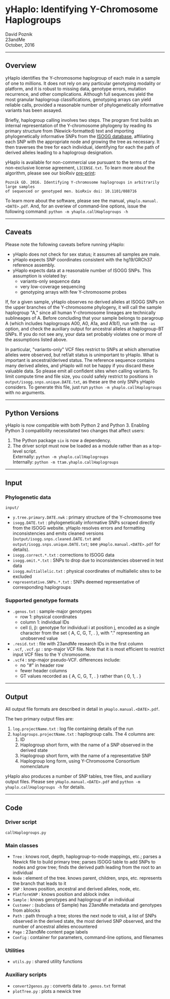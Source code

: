 # yHaplo: Identifying Y-Chromosome Haplogroups

David Poznik  
23andMe  
October, 2016

--------------------------------------------------------------------------------
## Overview

yHaplo identifies the Y-chromosome haplogroup of each male in a sample of one to 
millions. It does not rely on any particular genotyping modality or platform, and it is 
robust to missing data, genotype errors, mutation recurrence, and other complications. 
Although full sequences yield the most granular haplogroup classifications, genotyping 
arrays can yield reliable calls, provided a reasonable number of phylogenetically 
informative variants has been assayed. 

Briefly, haplogroup calling involves two steps. The program first builds an internal 
representation of the Y-chromosome phylogeny by reading its primary structure from 
(Newick-formatted) text and importing phylogenetically informative SNPs from the 
[ISOGG database](http://isogg.org/tree/ISOGG_YDNA_SNP_Index.html), affiliating each 
SNP with the appropriate node and growing the tree as necessary. It then traverses the 
tree for each individual, identifying for each the path of derived alleles leading to 
a haplogroup designation.

yHaplo is available for non-commercial use pursuant to the terms of the non-exclusive 
license agreement, `LICENSE.txt`. To learn more about the algorithm, please see our 
bioRxiv [pre-print](http://biorxiv.org/content/early/2016/11/19/088716):

    Poznik GD. 2016. Identifying Y-chromosome haplogroups in arbitrarily large samples 
    of sequenced or genotyped men. bioRxiv doi: 10.1101/088716

To learn more about the software, please see the manual, `yHaplo.manual.<DATE>.pdf`. 
And, for an overiew of command-line options, issue the following command: `python -m yhaplo.callHaplogroups -h`


--------------------------------------------------------------------------------
## Caveats

Please note the following caveats before running yHaplo:

* yHaplo does not check for sex status; it assumes all samples are male.
* yHaplo expects SNP coordinates consistent with the hg19/GRCh37 reference assembly.
* yHaplo expects data at a reasonable number of ISOGG SNPs. This assumption is violated by:
  * variants-only sequence data
  * very low-coverage sequencing
  * genotyping arrays with few Y-chromosome probes


If, for a given sample, yHaplo observes no derived alleles at ISOGG SNPs on the upper 
branches of the Y-chromosome phylogeny, it will call the sample haplogroup "A," 
since all human Y-chromosome lineages are technically sublineages of A. 
Before concluding that your sample belongs to paragroup A (which 
includes haplogroups A00, A0, A1a, and A1b1), run with the `-as` option, and check the 
auxiliary output for ancestral alleles at haplogroup-BT SNPs. If you do not see any, 
your data set probably violates one or more of the assumptions listed above.

In particular, "variants-only" VCF files restrict to SNPs at which alternative alleles 
were observed, but ref/alt status is unimportant to yHaplo. What is important is 
ancestral/derived status. The reference sequence contains many derived alleles, 
and yHaplo will not be happy if you discard these valuable data. So please emit all 
confident sites when calling variants. To limit compute time and file size, you could 
safely restrict to positions in `output/isogg.snps.unique.DATE.txt`, as these are the 
only SNPs yHaplo considers. To generate this file, just run `python -m yhaplo.callHaplogroups` 
with no arguments.


--------------------------------------------------------------------------------
## Python Versions

yHaplo is now compatible with both Python 2 and Python 3.
Enabling Python 3 compatibility necessitated two changes that affect users:

1. The Python package `six` is now a dependency.
2. The driver script must now be loaded as a module rather than as a top-level script.  
Externally: ```python -m yhaplo.callHaplogroups```  
Internally: ```python -m ttam.yhaplo.callHaplogroups```


--------------------------------------------------------------------------------
## Input

### Phylogenetic data

`input/`

* `y.tree.primary.DATE.nwk` : primary structure of the Y-chromosome tree
* `isogg.DATE.txt` : phylogenetically informative SNPs scraped directly from the ISOGG website. 
yHaplo resolves errors and formatting inconsistencies and emits cleaned versions 
(`output/isogg.snps.cleaned.DATE.txt` and `output/isogg.snps.unique.DATE.txt`; 
see `yHaplo.manual.<DATE>.pdf` for details).
* `isogg.correct.*.txt` : corrections to ISOGG data
* `isogg.omit.*.txt` : SNPs to drop due to inconsistencies observed in test data
* `isogg.multiallelic.txt` : physical coordinates of multiallelic sites to be excluded
* `representative.SNPs.*.txt` : SNPs deemed representative of corresponding haplogroups


### Supported genotype formats

* `.genos.txt`    : sample-major genotypes  
    * row 1: physical coordinates  
    * column 1: individual IDs
    * cell (i, j): genotype for individual i at position j, encoded as a single character 
from the set { A, C, G, T, . }, with "." representing an unobserved value
* `.resid.txt`    : file with 23andMe research IDs in the first column
* `.vcf`, `.vcf.gz` : snp-major VCF file.
    Note that it is most efficient to restrict input VCF files to the Y chromosome.
* `.vcf4`         : snp-major pseudo-VCF. differences include:
    * no "#" in header row
    * fewer header columns
    * GT values recorded as { A, C, G, T, . } rather than { 0, 1, . }


--------------------------------------------------------------------------------
## Output

All output file formats are described in detail in `yHaplo.manual.<DATE>.pdf`.

The two primary output files are:

1. `log.projectName.txt` : log file containing details of the run
2. `haplogroups.projectName.txt` : haplogroup calls. The 4 columns are:
    1. ID
    2. Haplogroup short form, with the name of a SNP observed in the derived state
    3. Haplogroup short form, with the name of a representative SNP
    4. Haplogroup long form, using Y-Chromosome Consortium nomenclature

yHaplo also produces a number of SNP tables, tree files, and auxiliary output files. 
Please see `yHaplo.manual.<DATE>.pdf` and `python -m yhaplo.callHaplogroups -h` for details.


--------------------------------------------------------------------------------
## Code

### Driver script

`callHaplogroups.py`

### Main classes

* `Tree`         : knows root, depth, haplogroup-to-node mappings, etc.;
                     parses a Newick file to build primary tree;
                     parses ISOGG table to add SNPs to nodes and grow tree;
                     finds the derived path leading from the root to an individual
* `Node`         : element of the tree. knows parent, children, snps, etc.
                    represents the branch that leads to it
* `SNP`          : knows position, ancestral and derived alleles, node, etc.
* `PlatformSNP` : knows position and ablock index 
* `Sample`       : knows genotypes and haplogroup of an individual 
* `Customer`     : (subclass of Sample) has 23andMe metadata and genotypes from ablocks
* `Path`         : path through a tree; stores the next node to visit, a list of SNPs 
                    observed in the derived state, the most derived SNP observed, 
                    and the number of ancestral alleles encountered
* `Page`         : 23andMe content page labels
* `Config`       : container for parameters, command-line options, and filenames

### Utilities

* `utils.py`    : shared utility functions

### Auxiliary scripts

* `convert2genos.py` : converts data to `.genos.txt` format
* `plotTree.py`       : plots a newick tree
